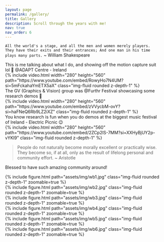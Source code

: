 ```yaml
---
layout: page
permalink: /gallery/
title: Gallery
description: Scroll through the years with me!
nav: true
nav_order: 6
---
```


`All the world's a stage, and all the men and women merely players. They have their exits and their entrances; And one man in his time plays many parts.` ~ William Shakespeare

<div class="row justify-content-center mt-3">
    <div class="col-auto text-center">
        <div class="caption">
            This is me talking about what I do, and showing off the motion capture suit lol 🤩 @ADAPT Centre - Ireland
        </div>
        {% include video.html width="280" height="560" path="https://www.youtube.com/embed/RowyHo7N4UM?si=5mFckahaYmETX5aX" class="img-fluid rounded z-depth-1" %}
    </div>
</div>

<div class="row justify-content-center mt-3">
    <div class="col-auto text-center">
        <div class="caption">
            The GV (Graphics & Vision) group was @Furthr Festival showcasing some research demos 💪
        </div>
        {% include video.html width="280" height="560" path="https://www.youtube.com/embed/zVVycbM-ovY?si=haFNeQ6Rb9LZ2iXZ" class="img-fluid rounded z-depth-1" %}
    </div>
</div>

<div class="row justify-content-center mt-3">
    <div class="col-auto text-center">
        <div class="caption">
            You know research is fun when you do demos at the biggest music festival of Ireland - Electric Picnic 😉
        </div>
        {% include video.html width="280" height="560" path="https://www.youtube.com/embed/2ZCp2lS-7MM?si=XXHyBjUY2p-vYKl9" class="img-fluid rounded z-depth-1" %}
    </div>
</div>

> People do not naturally become morally excellent or practically wise. They become so, if at all, only as the result of lifelong personal and community effort. ~ Aristotle


Blessed to have such amazing community around!


<div class="row mt-3">
    <div class="col-sm mt-3 mt-md-0">
        {% include figure.html path="assets/img/wb1.jpg" class="img-fluid rounded z-depth-1" zoomable=true %}
    </div>
    <div class="col-sm mt-3 mt-md-0">
        {% include figure.html path="assets/img/wb2.jpg" class="img-fluid rounded z-depth-1" zoomable=true %}
    </div>
    <div class="col-sm mt-3 mt-md-0">
        {% include figure.html path="assets/img/wb3.jpg" class="img-fluid rounded z-depth-1" zoomable=true %}
    </div>
</div>

<div class="row mt-3">
    <div class="col-sm mt-3 mt-md-0">
        {% include figure.html path="assets/img/wb4.jpg" class="img-fluid rounded z-depth-1" zoomable=true %}
    </div>
    <div class="col-sm mt-3 mt-md-0">
        {% include figure.html path="assets/img/wb5.jpg" class="img-fluid rounded z-depth-1" zoomable=true %}
    </div>
    <div class="col-sm mt-3 mt-md-0">
        {% include figure.html path="assets/img/wb6.jpg" class="img-fluid rounded z-depth-1" zoomable=true %}
    </div>
</div>


